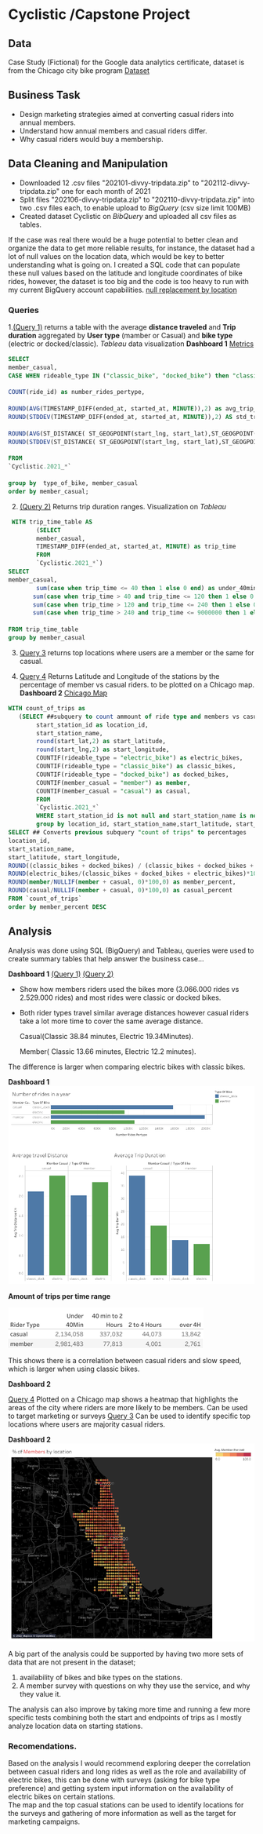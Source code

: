 # Cyclistic /Capstone Project 

## Data 
Case Study (Fictional) for the Google data analytics certificate, dataset is from the Chicago city bike program [Dataset](https://divvy-tripdata.s3.amazonaws.com/index.html) 

## Business Task 
- Design marketing strategies aimed at converting casual riders into annual members.
- Understand how annual members and casual riders differ.
- Why casual riders would buy a membership.

## Data Cleaning and Manipulation
- Downloaded 12 .csv files "202101-divvy-tripdata.zip" to "202112-divvy-tripdata.zip" one for each month of 2021 
- Split files "202106-divvy-tripdata.zip" to "202110-divvy-tripdata.zip" into two .csv files each, to enable upload to *BigQuery* (csv size limit 100MB)
- Created dataset Cyclistic on *BibQuery* and uploaded all csv files as tables.

If the case was real there would be a huge potential to better clean and organize the data to get more reliable results,  for instance, the dataset had a lot of null values on the location data, which would be key to better understanding what is going on.
I created a SQL code that can populate these null values based on the latitude and longitude coordinates of bike rides, however, the dataset is too big and the code is too heavy to run with my current BigQuery account capabilities. [null replacement by location](https://github.com/CarlosCandamil/Cyclistic/blob/main/Loco.sql)

### Queries
1.[(Query 1)](https://github.com/CarlosCandamil/Cyclistic/blob/main/Metrics.sql) returns a table with the average **distance traveled** and **Trip duration** aggregated by **User type** (mamber or Casual) and **bike type** (electric or docked/classic). *Tableau* data visualization  **Dashboard 1**
[Metrics](https://github.com/CarlosCandamil/Cyclistic/blob/main/Dashboard%201.png)

```sql
SELECT 
member_casual,
CASE WHEN rideable_type IN ("classic_bike", "docked_bike") then "classic_dock" ELSE "electric" end as type_of_bike,

COUNT(ride_id) as number_rides_pertype,

ROUND(AVG(TIMESTAMP_DIFF(ended_at, started_at, MINUTE)),2) as avg_trip_dur_min,
ROUND(STDDEV(TIMESTAMP_DIFF(ended_at, started_at, MINUTE)),2) AS std_trip_dur,

ROUND(AVG(ST_DISTANCE( ST_GEOGPOINT(start_lng, start_lat),ST_GEOGPOINT(end_lng, end_lat))/1000),2) as avg_trip_distance_km,
ROUND(STDDEV(ST_DISTANCE( ST_GEOGPOINT(start_lng, start_lat),ST_GEOGPOINT(end_lng, end_lat))/1000),2) AS std_distance

FROM 
`Cyclistic.2021_*`

group by  type_of_bike, member_casual
order by member_casual;
```

2. [(Query 2)](https://github.com/CarlosCandamil/Cyclistic/blob/main/Trip_ranges.sql) Returns trip duration ranges. Visualization on *Tableau*[](https://github.com/CarlosCandamil/Cyclistic/blob/main/NotSheet%204.png)

```sql
 WITH trip_time_table AS
        (SELECT
        member_casual,
        TIMESTAMP_DIFF(ended_at, started_at, MINUTE) as trip_time 
        FROM 
        `Cyclistic.2021_*`)
SELECT 
member_casual,
        sum(case when trip_time <= 40 then 1 else 0 end) as under_40min,
       sum(case when trip_time > 40 and trip_time <= 120 then 1 else 0 end) as f40min_2H,
       sum(case when trip_time > 120 and trip_time <= 240 then 1 else 0 end) as f2H_4H,
       sum(case when trip_time > 240 and trip_time <= 9000000 then 1 else 0 end) as over_4H

FROM trip_time_table
group by member_casual
```
3. [Query 3](https://github.com/CarlosCandamil/Cyclistic/blob/main/Top_locations.sql) returns top locations where users are a member or the same for casual. 

4. [Query 4](Top_locations_lat_lng.sql) Returns Latitude and Longitude of the stations by the percentage of member vs casual riders. to be plotted on a Chicago map. 
**Dashboard 2** [Chicago Map](https://github.com/CarlosCandamil/Cyclistic/blob/main/Dashboard%202.png)

```sql
WITH count_of_trips as
   (SELECT ##subquery to count ammount of ride type and members vs casual by starting location
        start_station_id as location_id,
        start_station_name,
        round(start_lat,2) as start_latitude,
        round(start_lng,2) as start_longitude,
        COUNTIF(rideable_type = "electric_bike") as electric_bikes,
        COUNTIF(rideable_type = "classic_bike") as classic_bikes,
        COUNTIF(rideable_type = "docked_bike") as docked_bikes,
        COUNTIF(member_casual = "member") as member,
        COUNTIF(member_casual = "casual") as casual,
        FROM 
        `Cyclistic.2021_*`
        WHERE start_station_id is not null and start_station_name is not null 
        group by location_id, start_station_name,start_latitude, start_longitude)
SELECT ## Converts previous subquery "count of trips" to percentages
location_id,
start_station_name,
start_latitude, start_longitude,
ROUND((classic_bikes + docked_bikes) / (classic_bikes + docked_bikes + electric_bikes)*100,0) AS classic_docked_percent,
ROUND(electric_bikes/(classic_bikes + docked_bikes + electric_bikes)*100,0) AS electric_percent,
ROUND(member/NULLIF(member + casual, 0)*100,0) as member_percent,
ROUND(casual/NULLIF(member + casual, 0)*100,0) as casual_percent
FROM `count_of_trips`
order by member_percent DESC
```

## Analysis 

Analysis was done using SQL (BigQuery) and Tableau, queries were used to create summary tables that help answer the business case...

**Dashboard 1** [(Query 1)](https://github.com/CarlosCandamil/Cyclistic/blob/main/Metrics.sql) [(Query 2)](https://github.com/CarlosCandamil/Cyclistic/blob/main/Trip_ranges.sql) 

- Show how members riders used the bikes more (3.066.000 rides vs 2.529.000 rides) and most rides were classic or docked bikes. 
- Both rider types travel similar average distances however casual riders take a lot more time to cover the same average distance. 

  Casual(Classic 38.84 minutes, Electric 19.34Minutes). 

  Member( Classic 13.66 minutes, Electric 12.2 minutes).

The difference is larger when comparing electric bikes with classic bikes. 

**Dashboard 1** 
![Metrics](https://github.com/CarlosCandamil/Cyclistic/blob/main/Dashboard%201.png) 

**Amount of trips per time range**

![](https://github.com/CarlosCandamil/Cyclistic/blob/main/NotSheet%204.png) 

This shows there is a correlation between casual riders and slow speed, which is larger when using classic bikes. 


**Dashboard 2** 

[Query 4](Top_locations_lat_lng.sql) 
Plotted on a Chicago map shows a heatmap that highlights the areas of the city where riders are more likely to be members. Can be used to target marketing or surveys  [Query 3](https://github.com/CarlosCandamil/Cyclistic/blob/main/Top_locations.sql) Can be used to identify specific top locations where users are majority casual riders. 
 
**Dashboard 2** ![Chicago Map](https://github.com/CarlosCandamil/Cyclistic/blob/main/Dashboard%202.png)

A big part of the analysis could be supported by having two more sets of data that are not present in the dataset; 

1. availability of bikes and bike types on the stations.
2. A member survey with questions on why they use the service, and why they value it. 

The analysis can also improve by taking more time and running a few more specific tests combining both the start and endpoints of trips as I mostly analyze location data on starting stations. 

### Recomendations. 
Based on the analysis I would recommend exploring deeper the correlation between casual riders and long rides as well as the role and availability of electric bikes, this can be done with surveys (asking for bike type preference) and getting system input information on the availability of electric bikes on certain stations.  
The map and the top casual stations can be used to identify locations for the surveys and gathering of more information as well as the target for marketing campaigns. 

